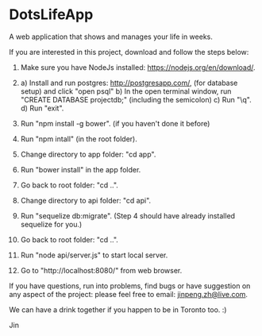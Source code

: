 # DotsLifeApp

A web application that shows and manages your life in weeks.

If you are interested in this project, download and follow the steps below:

1. Make sure you have NodeJs installed: https://nodejs.org/en/download/.

2. a) Install and run postgres: http://postgresapp.com/, (for database setup) and click "open psql"
   b) In the open terminal window, run "CREATE DATABASE projectdb;" (including the semicolon)
   c) Run "\q".
   d) Run "exit".
   
3. Run "npm install -g bower". (if you haven't done it before)
4. Run "npm intall" (in the root folder).

5. Change directory to app folder: "cd app".
6. Run "bower install" in the app folder.

7. Go back to root folder: "cd ..".
8. Change directory to api folder: "cd api".
9. Run "sequelize db:migrate". (Step 4 should have already installed sequelize for you.)

10. Go back to root folder: "cd ..".
11. Run "node api/server.js" to start local server.
12. Go to "http://localhost:8080/" from web browser. 

If you have questions, run into problems, find bugs or have suggestion on any aspect of the project:
  please feel free to email: jinpeng.zh@live.com.
  
We can have a drink together if you happen to be in Toronto too. :)

Jin
